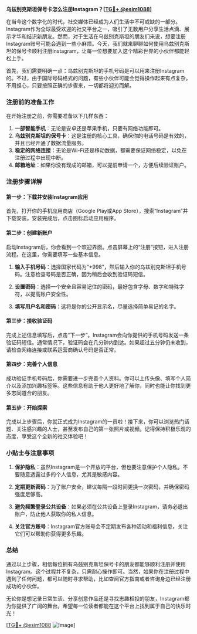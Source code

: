 **乌兹别克斯坦保号卡怎么注册Instagram？[[TG💪+ @esim1088](https://t.me/s/esim1088)]**

在当今这个数字化的时代，社交媒体已经成为人们生活中不可或缺的一部分。Instagram作为全球最受欢迎的社交平台之一，吸引了无数用户分享生活点滴、展示才华和结识新朋友。然而，对于生活在乌兹别克斯坦的朋友们来说，想要注册Instagram账号可能会遇到一些小麻烦。今天，我们就来聊聊如何使用乌兹别克斯坦的保号卡顺利注册Instagram，让每一位想要加入这个精彩世界的小伙伴都能轻松上手。

首先，我们需要明确一点：乌兹别克斯坦的手机号码是可以用来注册Instagram的。不过，由于国际号码格式的问题，有些小伙伴可能会觉得操作起来有点复杂。不用担心，只要按照正确的步骤来，一切都将迎刃而解。

### 注册前的准备工作

在开始注册之前，你需要准备以下几样东西：

1. **一部智能手机**：无论是安卓还是苹果手机，只要有网络功能即可。
2. **乌兹别克斯坦的保号卡**：这是注册的核心工具，确保你的电话号码是有效的，并且已经开通了数据流量服务。
3. **稳定的网络连接**：无论是Wi-Fi还是移动数据，都需要保证网络稳定，以免在注册过程中出现中断。
4. **邮箱地址**：如果你没有现成的邮箱，可以提前申请一个，方便后续验证账户。

### 注册步骤详解

#### 第一步：下载并安装Instagram应用

首先，打开你的手机应用商店（Google Play或App Store），搜索“Instagram”并下载安装。安装完成后，点击图标启动应用程序。

#### 第二步：创建新账户

启动Instagram后，你会看到一个欢迎界面。点击屏幕上的“注册”按钮，进入注册流程。在这里，你需要填写一些基本信息。

1. **输入手机号码**：选择国家代码为“+998”，然后输入你的乌兹别克斯坦手机号码。注意检查号码是否正确，因为稍后会收到验证码短信。
   
2. **设置密码**：选择一个安全且容易记住的密码，最好包含字母、数字和特殊字符，以提高账户安全性。

3. **填写用户名和密码**：这将是你的公开显示名，尽量选择简单易记的名字。

#### 第三步：接收验证码

完成上述信息填写后，点击“下一步”。Instagram会向你提供的手机号码发送一条验证码短信。通常情况下，验证码会在几分钟内到达。如果超过五分钟仍未收到，请检查网络连接或联系运营商确认号码是否正常。

#### 第四步：完善个人信息

成功验证手机号码后，你需要进一步完善个人资料。你可以上传头像、填写个人简介以及添加兴趣标签等。这些信息有助于他人更好地了解你，同时也能让你找到更多志同道合的朋友。

#### 第五步：开始探索

完成以上步骤后，你就正式成为Instagram的一员啦！接下来，你可以浏览热门话题、关注感兴趣的人士，甚至发布自己的第一张照片或视频。记得保持积极乐观的态度，享受这个全新的社交体验吧！

### 小贴士与注意事项

1. **保护隐私**：虽然Instagram是一个开放的平台，但也要注意保护个人隐私。不要随意透露过多的个人信息，尤其是敏感内容。
   
2. **定期更新密码**：为了账户安全，建议每隔一段时间更换一次密码，并确保密码强度足够高。

3. **避免频繁登录公共设备**：如果必须在公共设备上登录Instagram，请务必退出账户，防止他人获取你的私人信息。

4. **关注官方账号**：Instagram官方账号会不定期发布各种活动和福利信息，关注它们可以帮助你获得更多乐趣。

### 总结

通过以上步骤，相信每位拥有乌兹别克斯坦保号卡的朋友都能够顺利注册并使用Instagram。这个过程并不复杂，只需耐心操作即可。当然，如果你在注册过程中遇到了任何问题，都可以随时寻求帮助，比如查阅官方指南或者咨询身边已经注册成功的小伙伴。

无论你是想记录日常生活、分享创意作品还是寻找志趣相投的朋友，Instagram都为你提供了广阔的舞台。希望每一位读者都能在这个平台上找到属于自己的快乐时光！ 

[[TG💪+ @esim1088](https://t.me/s/esim1088) ![Image](https://i.postimg.cc/4NQfJmqS/Snipaste-2025-05-13-00-14-12.png)]